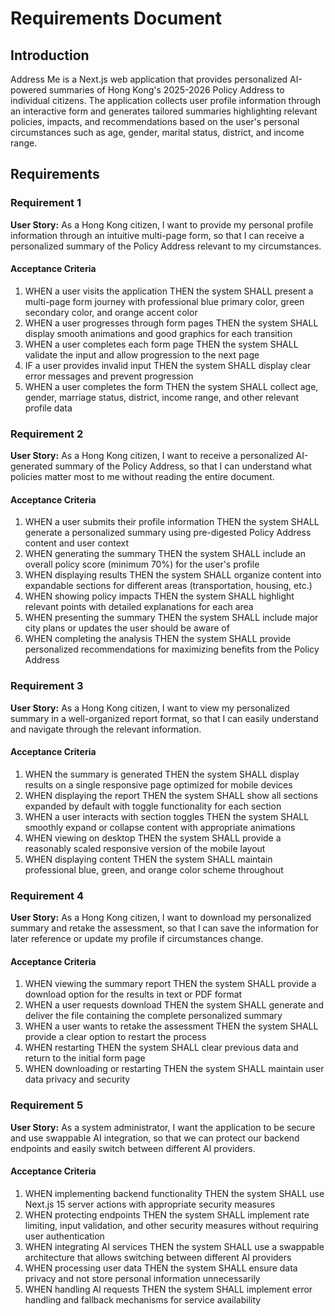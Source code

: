 # Requirements Document

## Introduction

Address Me is a Next.js web application that provides personalized AI-powered summaries of Hong Kong's 2025-2026 Policy Address to individual citizens. The application collects user profile information through an interactive form and generates tailored summaries highlighting relevant policies, impacts, and recommendations based on the user's personal circumstances such as age, gender, marital status, district, and income range.

## Requirements

### Requirement 1

**User Story:** As a Hong Kong citizen, I want to provide my personal profile information through an intuitive multi-page form, so that I can receive a personalized summary of the Policy Address relevant to my circumstances.

#### Acceptance Criteria

1. WHEN a user visits the application THEN the system SHALL present a multi-page form journey with professional blue primary color, green secondary color, and orange accent color
2. WHEN a user progresses through form pages THEN the system SHALL display smooth animations and good graphics for each transition
3. WHEN a user completes each form page THEN the system SHALL validate the input and allow progression to the next page
4. IF a user provides invalid input THEN the system SHALL display clear error messages and prevent progression
5. WHEN a user completes the form THEN the system SHALL collect age, gender, marriage status, district, income range, and other relevant profile data

### Requirement 2

**User Story:** As a Hong Kong citizen, I want to receive a personalized AI-generated summary of the Policy Address, so that I can understand what policies matter most to me without reading the entire document.

#### Acceptance Criteria

1. WHEN a user submits their profile information THEN the system SHALL generate a personalized summary using pre-digested Policy Address content and user context
2. WHEN generating the summary THEN the system SHALL include an overall policy score (minimum 70%) for the user's profile
3. WHEN displaying results THEN the system SHALL organize content into expandable sections for different areas (transportation, housing, etc.)
4. WHEN showing policy impacts THEN the system SHALL highlight relevant points with detailed explanations for each area
5. WHEN presenting the summary THEN the system SHALL include major city plans or updates the user should be aware of
6. WHEN completing the analysis THEN the system SHALL provide personalized recommendations for maximizing benefits from the Policy Address

### Requirement 3

**User Story:** As a Hong Kong citizen, I want to view my personalized summary in a well-organized report format, so that I can easily understand and navigate through the relevant information.

#### Acceptance Criteria

1. WHEN the summary is generated THEN the system SHALL display results on a single responsive page optimized for mobile devices
2. WHEN displaying the report THEN the system SHALL show all sections expanded by default with toggle functionality for each section
3. WHEN a user interacts with section toggles THEN the system SHALL smoothly expand or collapse content with appropriate animations
4. WHEN viewing on desktop THEN the system SHALL provide a reasonably scaled responsive version of the mobile layout
5. WHEN displaying content THEN the system SHALL maintain professional blue, green, and orange color scheme throughout

### Requirement 4

**User Story:** As a Hong Kong citizen, I want to download my personalized summary and retake the assessment, so that I can save the information for later reference or update my profile if circumstances change.

#### Acceptance Criteria

1. WHEN viewing the summary report THEN the system SHALL provide a download option for the results in text or PDF format
2. WHEN a user requests download THEN the system SHALL generate and deliver the file containing the complete personalized summary
3. WHEN a user wants to retake the assessment THEN the system SHALL provide a clear option to restart the process
4. WHEN restarting THEN the system SHALL clear previous data and return to the initial form page
5. WHEN downloading or restarting THEN the system SHALL maintain user data privacy and security

### Requirement 5

**User Story:** As a system administrator, I want the application to be secure and use swappable AI integration, so that we can protect our backend endpoints and easily switch between different AI providers.

#### Acceptance Criteria

1. WHEN implementing backend functionality THEN the system SHALL use Next.js 15 server actions with appropriate security measures
2. WHEN protecting endpoints THEN the system SHALL implement rate limiting, input validation, and other security measures without requiring user authentication
3. WHEN integrating AI services THEN the system SHALL use a swappable architecture that allows switching between different AI providers
4. WHEN processing user data THEN the system SHALL ensure data privacy and not store personal information unnecessarily
5. WHEN handling AI requests THEN the system SHALL implement error handling and fallback mechanisms for service availability